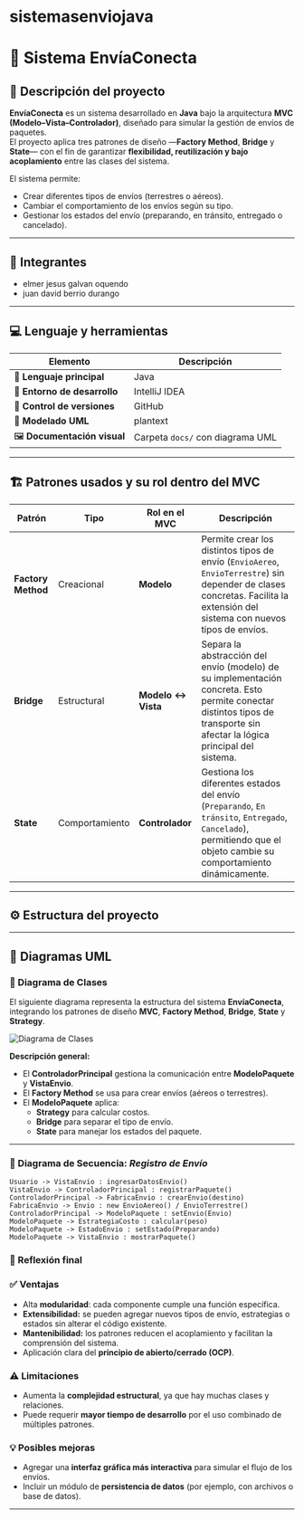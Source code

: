 # sistemasenviojava
# 🚚 Sistema **EnvíaConecta**

## 🧩 Descripción del proyecto
**EnvíaConecta** es un sistema desarrollado en **Java** bajo la arquitectura **MVC (Modelo–Vista–Controlador)**, diseñado para simular la gestión de envíos de paquetes.  
El proyecto aplica tres patrones de diseño —**Factory Method**, **Bridge** y **State**— con el fin de garantizar **flexibilidad, reutilización y bajo acoplamiento** entre las clases del sistema.

El sistema permite:
- Crear diferentes tipos de envíos (terrestres o aéreos).
- Cambiar el comportamiento de los envíos según su tipo.
- Gestionar los estados del envío (preparando, en tránsito, entregado o cancelado).

---

## 👥 Integrantes
- elmer jesus galvan oquendo
- juan david berrio durango

---

## 💻 Lenguaje y herramientas

| Elemento | Descripción                      |
|-----------|----------------------------------|
| 🧠 **Lenguaje principal** | Java                             |
| 🧱 **Entorno de desarrollo** | IntelliJ IDEA                    |
| 🧰 **Control de versiones** | GitHub                           |
| 🧮 **Modelado UML** | plantext                         |
| 🖼️ **Documentación visual** | Carpeta `docs/` con diagrama UML |

---

## 🏗️ Patrones usados y su rol dentro del MVC

| Patrón | Tipo | Rol en el MVC | Descripción |
|---------|------|---------------|--------------|
| **Factory Method** | Creacional | **Modelo** | Permite crear los distintos tipos de envío (`EnvioAereo`, `EnvioTerrestre`) sin depender de clases concretas. Facilita la extensión del sistema con nuevos tipos de envíos. |
| **Bridge** | Estructural | **Modelo ↔ Vista** | Separa la abstracción del envío (modelo) de su implementación concreta. Esto permite conectar distintos tipos de transporte sin afectar la lógica principal del sistema. |
| **State** | Comportamiento | **Controlador** | Gestiona los diferentes estados del envío (`Preparando`, `En tránsito`, `Entregado`, `Cancelado`), permitiendo que el objeto cambie su comportamiento dinámicamente. |

---

## ⚙️ Estructura del proyecto

---

## 🧩 Diagramas UML

### 🧱 Diagrama de Clases

El siguiente diagrama representa la estructura del sistema **EnvíaConecta**, integrando los patrones de diseño **MVC**, **Factory Method**, **Bridge**, **State** y **Strategy**.

![Diagrama de Clases](.idea/uml/uml-proyecto.jpg)




**Descripción general:**
- El **ControladorPrincipal** gestiona la comunicación entre **ModeloPaquete** y **VistaEnvio**.
- El **Factory Method** se usa para crear envíos (aéreos o terrestres).
- El **ModeloPaquete** aplica:
    - **Strategy** para calcular costos.
    - **Bridge** para separar el tipo de envío.
    - **State** para manejar los estados del paquete.

---

### 🔁 Diagrama de Secuencia: *Registro de Envío*

```text
Usuario -> VistaEnvio : ingresarDatosEnvio()
VistaEnvio -> ControladorPrincipal : registrarPaquete()
ControladorPrincipal -> FabricaEnvio : crearEnvio(destino)
FabricaEnvio -> Envio : new EnvioAereo() / EnvioTerrestre()
ControladorPrincipal -> ModeloPaquete : setEnvio(Envio)
ModeloPaquete -> EstrategiaCosto : calcular(peso)
ModeloPaquete -> EstadoEnvio : setEstado(Preparando)
ModeloPaquete -> VistaEnvio : mostrarPaquete()
``` 

### 💬 Reflexión final

### ✅ **Ventajas**
- Alta **modularidad**: cada componente cumple una función específica.  
- **Extensibilidad:** se pueden agregar nuevos tipos de envío, estrategias o estados sin alterar el código existente.  
- **Mantenibilidad:** los patrones reducen el acoplamiento y facilitan la comprensión del sistema.  
- Aplicación clara del **principio de abierto/cerrado (OCP)**.

### ⚠️ **Limitaciones**
- Aumenta la **complejidad estructural**, ya que hay muchas clases y relaciones.  
- Puede requerir **mayor tiempo de desarrollo** por el uso combinado de múltiples patrones.

### 💡 **Posibles mejoras** 
- Agregar una **interfaz gráfica más interactiva** para simular el flujo de los envíos.  
- Incluir un módulo de **persistencia de datos** (por ejemplo, con archivos o base de datos).

---